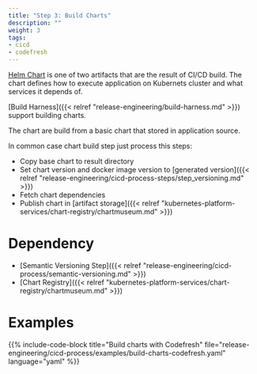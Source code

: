 ```yaml
---
title: "Step 3: Build Charts"
description: ""
weight: 3
tags:
- cicd
- codefresh
---
```


[Helm Chart](https://docs.helm.sh/developing_charts/#charts) is one of two artifacts
that are the result of CI/CD build. The chart defines how to execute application
on Kubernets cluster and what services it depends of.

[Build Harness]({{< relref "release-engineering/build-harness.md" >}}) support
building charts.

The chart are build from a basic chart that stored in application source.

In common case chart build step just process this steps:

* Copy base chart to result directory
* Set chart version and docker image version to [generated version]({{< relref "release-engineering/cicd-process-steps/step_versioning.md" >}})
* Fetch chart dependencies
* Publish chart in [artifact storage]({{< relref "kubernetes-platform-services/chart-registry/chartmuseum.md" >}})

# Dependency

* [Semantic Versioning Step]({{< relref "release-engineering/cicd-process/semantic-versioning.md" >}})
* [Chart Registry]({{< relref "kubernetes-platform-services/chart-registry/chartmuseum.md" >}})

# Examples

{{% include-code-block title="Build charts with Codefresh" file="release-engineering/cicd-process/examples/build-charts-codefresh.yaml" language="yaml" %}}
